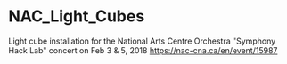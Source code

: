 # NAC_Light_Cubes
Light cube installation for the National Arts Centre Orchestra "Symphony Hack Lab" concert on Feb 3 & 5, 2018
https://nac-cna.ca/en/event/15987



